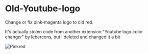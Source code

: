 # Old-Youtube-logo

Change or fix pink-magenta logo to old red.

It's actually stolen code from another extension "Youtube logo color changer" by lebercons, but i deleted and changed it a bit

![Pinkred](https://github.com/user-attachments/assets/b17892ce-8ae4-4a80-b45e-162bcacd0595)
